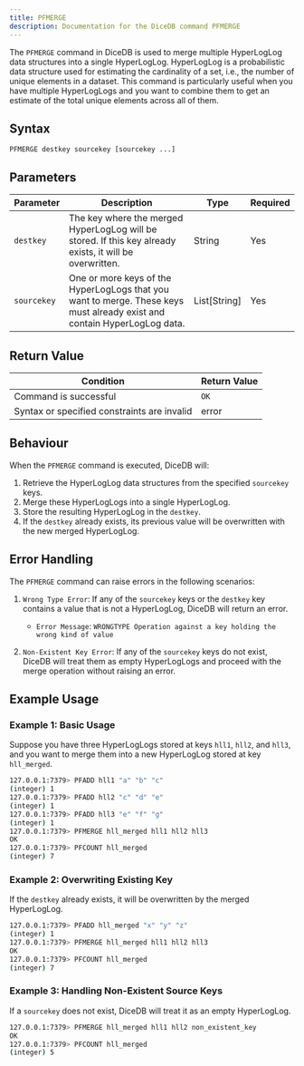 ```yaml
---
title: PFMERGE
description: Documentation for the DiceDB command PFMERGE
---
```


The `PFMERGE` command in DiceDB is used to merge multiple HyperLogLog data structures into a single HyperLogLog. HyperLogLog is a probabilistic data structure used for estimating the cardinality of a set, i.e., the number of unique elements in a dataset. This command is particularly useful when you have multiple HyperLogLogs and you want to combine them to get an estimate of the total unique elements across all of them.

## Syntax

```
PFMERGE destkey sourcekey [sourcekey ...]
```

## Parameters


| Parameter  | Description                                                                     | Type         | Required |
|------------|---------------------------------------------------------------------------------|--------------|----------|
| `destkey`  | The key where the merged HyperLogLog will be stored. If this key already exists, it will be overwritten. | String       | Yes      |
| `sourcekey`| One or more keys of the HyperLogLogs that you want to merge. These keys must already exist and contain HyperLogLog data. | List[String] | Yes      |

## Return Value


| Condition                                      | Return Value                                      |
|------------------------------------------------|---------------------------------------------------|
| Command is successful                          | `OK`                                              |
| Syntax or specified constraints are invalid    | error                                             |


## Behaviour

When the `PFMERGE` command is executed, DiceDB will:

1. Retrieve the HyperLogLog data structures from the specified `sourcekey` keys.
2. Merge these HyperLogLogs into a single HyperLogLog.
3. Store the resulting HyperLogLog in the `destkey`.
4. If the `destkey` already exists, its previous value will be overwritten with the new merged HyperLogLog.

## Error Handling

The `PFMERGE` command can raise errors in the following scenarios:

1. `Wrong Type Error`: If any of the `sourcekey` keys or the `destkey` key contains a value that is not a HyperLogLog, DiceDB will return an error.

   - `Error Message`: `WRONGTYPE Operation against a key holding the wrong kind of value`

2. `Non-Existent Key Error`: If any of the `sourcekey` keys do not exist, DiceDB will treat them as empty HyperLogLogs and proceed with the merge operation without raising an error.

## Example Usage

### Example 1: Basic Usage

Suppose you have three HyperLogLogs stored at keys `hll1`, `hll2`, and `hll3`, and you want to merge them into a new HyperLogLog stored at key `hll_merged`.

```sh
127.0.0.1:7379> PFADD hll1 "a" "b" "c"
(integer) 1
127.0.0.1:7379> PFADD hll2 "c" "d" "e"
(integer) 1
127.0.0.1:7379> PFADD hll3 "e" "f" "g"
(integer) 1
127.0.0.1:7379> PFMERGE hll_merged hll1 hll2 hll3
OK
127.0.0.1:7379> PFCOUNT hll_merged
(integer) 7
```

### Example 2: Overwriting Existing Key

If the `destkey` already exists, it will be overwritten by the merged HyperLogLog.

```sh
127.0.0.1:7379> PFADD hll_merged "x" "y" "z"
(integer) 1
127.0.0.1:7379> PFMERGE hll_merged hll1 hll2 hll3
OK
127.0.0.1:7379> PFCOUNT hll_merged
(integer) 7
```

### Example 3: Handling Non-Existent Source Keys

If a `sourcekey` does not exist, DiceDB will treat it as an empty HyperLogLog.

```sh
127.0.0.1:7379> PFMERGE hll_merged hll1 hll2 non_existent_key
OK
127.0.0.1:7379> PFCOUNT hll_merged
(integer) 5
```
